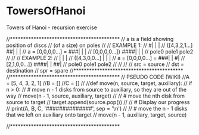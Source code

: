 # TowersOfHanoi
Towers of Hanoi - recursion exercise

//******************************************
// a is a field showing position of discs
//   (of a size) on poles
//
// EXAMPLE 1:
//                          #|       |       |
//     {[4,3,2,1...]       ##|       |       |
// a =  [0,0,0,0...]  =   ###|       |       |
//      [0,0,0,0...]}    ####|       |       |
//                       pole0   pole1    pole2
//
//
// EXAMPLE 2:
//                            |       |       |
//      {[4,3,0,0...]         |       |       |
// a =   [0,0,0,0...]   =  ###|       |      #|
//       [2,1,0,0...]}    ####|       |     ##|
//                       pole0   pole1    pole2
//
//
//
// src = source
// dst = destination
// spr = spare
//******************************************
//******************************************
// PSEUDO CODE (WIKI)
//A = [5, 4, 3, 2, 1]
//B = []
//C = []
//
//def move(n, source, target, auxiliary):
//    if n > 0:
//        # move n - 1 disks from source to auxiliary, so they are out of the way
//        move(n - 1, source, auxiliary, target)
//
//        # move the nth disk from source to target
//        target.append(source.pop()) 
//
//        # Display our progress
//        print(A, B, C, '##############', sep = '\n')
//
//        # move the n - 1 disks that we left on auxiliary onto target
//        move(n - 1, auxiliary, target, source)

//******************************************
